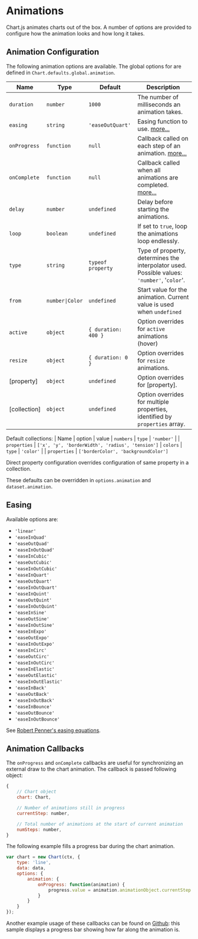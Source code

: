 # Animations

Chart.js animates charts out of the box. A number of options are provided to configure how the animation looks and how long it takes.

## Animation Configuration

The following animation options are available. The global options for are defined in `Chart.defaults.global.animation`.

| Name | Type | Default | Description
| ---- | ---- | ------- | -----------
| `duration` | `number` | `1000` | The number of milliseconds an animation takes.
| `easing` | `string` | `'easeOutQuart'` | Easing function to use. [more...](#easing)
| `onProgress` | `function` | `null` | Callback called on each step of an animation. [more...](#animation-callbacks)
| `onComplete` | `function` | `null` | Callback called when all animations are completed. [more...](#animation-callbacks)
| `delay` | `number` | `undefined` | Delay before starting the animations.
| `loop` | `boolean` | `undefined` | If set to `true`, loop the animations loop endlessly.
| `type` | `string` | `typeof property` | Type of property, determines the interpolator used. Possible values: `'number'`, '`color`'.
| `from`  | <code>number&#124;Color</code> | `undefined` | Start value for the animation. Current value is used when `undefined`
| `active` | `object` | `{ duration: 400 }` | Option overrides for `active` animations (hover)
| `resize` | `object` | `{ duration: 0 }` | Option overrides for `resize` animations.
| [property] | `object` | `undefined` | Option overrides for [property].
| [collection] | `object` | `undefined` | Option overrides for multiple properties, identified by `properties` array.

Default collections:
| Name | option | value
| `numbers` | `type` | `'number'`
| | `properties` | `['x', 'y', 'borderWidth', 'radius', 'tension']`
| `colors` | `type` | `'color'`
| | `properties` | `['borderColor', 'backgroundColor']`

Direct property configuration overrides configuration of same property in a collection.

These defaults can be overridden in `options.animation` and `dataset.animation`.

## Easing

Available options are:

* `'linear'`
* `'easeInQuad'`
* `'easeOutQuad'`
* `'easeInOutQuad'`
* `'easeInCubic'`
* `'easeOutCubic'`
* `'easeInOutCubic'`
* `'easeInQuart'`
* `'easeOutQuart'`
* `'easeInOutQuart'`
* `'easeInQuint'`
* `'easeOutQuint'`
* `'easeInOutQuint'`
* `'easeInSine'`
* `'easeOutSine'`
* `'easeInOutSine'`
* `'easeInExpo'`
* `'easeOutExpo'`
* `'easeInOutExpo'`
* `'easeInCirc'`
* `'easeOutCirc'`
* `'easeInOutCirc'`
* `'easeInElastic'`
* `'easeOutElastic'`
* `'easeInOutElastic'`
* `'easeInBack'`
* `'easeOutBack'`
* `'easeInOutBack'`
* `'easeInBounce'`
* `'easeOutBounce'`
* `'easeInOutBounce'`

See [Robert Penner's easing equations](http://robertpenner.com/easing/).

## Animation Callbacks

The `onProgress` and `onComplete` callbacks are useful for synchronizing an external draw to the chart animation. The callback is passed following object:

```javascript
{
    // Chart object
    chart: Chart,

    // Number of animations still in progress
    currentStep: number,

    // Total number of animations at the start of current animation
    numSteps: number,
}
```

The following example fills a progress bar during the chart animation.

```javascript
var chart = new Chart(ctx, {
    type: 'line',
    data: data,
    options: {
        animation: {
            onProgress: function(animation) {
                progress.value = animation.animationObject.currentStep / animation.animationObject.numSteps;
            }
        }
    }
});
```

Another example usage of these callbacks can be found on [Github](https://github.com/chartjs/Chart.js/blob/master/samples/advanced/progress-bar.html): this sample displays a progress bar showing how far along the animation is.
